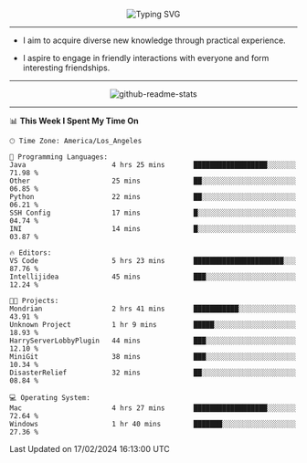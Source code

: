 <p align="center">
  <img src="https://readme-typing-svg.demolab.com?font=Fira+Code&weight=500&size=32&duration=2500&pause=1600&center=true&vCenter=true&random=false&width=1024&height=64&lines=Hi+there+%F0%9F%91%8B;I'm+delighted+you+could+make+it+here+%F0%9F%8E%89;I'm+Harry%2C+a+college+student+still+finding+my+way" alt="Typing SVG" />
</p>


---


- I aim to acquire diverse new knowledge through practical experience.

- I aspire to engage in friendly interactions with everyone and form interesting friendships.


---


<p align="center">
  <img src="https://github-readme-stats.vercel.app/api?username=Harry-Jing&show_icons=true" alt="github-readme-stats"/>
</p>


---

<!--START_SECTION:waka-->
📊 **This Week I Spent My Time On** 

```text
🕑︎ Time Zone: America/Los_Angeles

💬 Programming Languages: 
Java                     4 hrs 25 mins       ██████████████████░░░░░░░   71.98 % 
Other                    25 mins             ██░░░░░░░░░░░░░░░░░░░░░░░   06.85 % 
Python                   22 mins             ██░░░░░░░░░░░░░░░░░░░░░░░   06.21 % 
SSH Config               17 mins             █░░░░░░░░░░░░░░░░░░░░░░░░   04.74 % 
INI                      14 mins             █░░░░░░░░░░░░░░░░░░░░░░░░   03.87 % 

🔥 Editors: 
VS Code                  5 hrs 23 mins       ██████████████████████░░░   87.76 % 
Intellijidea             45 mins             ███░░░░░░░░░░░░░░░░░░░░░░   12.24 % 

🐱‍💻 Projects: 
Mondrian                 2 hrs 41 mins       ███████████░░░░░░░░░░░░░░   43.91 % 
Unknown Project          1 hr 9 mins         █████░░░░░░░░░░░░░░░░░░░░   18.93 % 
HarryServerLobbyPlugin   44 mins             ███░░░░░░░░░░░░░░░░░░░░░░   12.10 % 
MiniGit                  38 mins             ███░░░░░░░░░░░░░░░░░░░░░░   10.34 % 
DisasterRelief           32 mins             ██░░░░░░░░░░░░░░░░░░░░░░░   08.84 % 

💻 Operating System: 
Mac                      4 hrs 27 mins       ██████████████████░░░░░░░   72.64 % 
Windows                  1 hr 40 mins        ███████░░░░░░░░░░░░░░░░░░   27.36 % 
```


 Last Updated on 17/02/2024 16:13:00 UTC
<!--END_SECTION:waka-->
